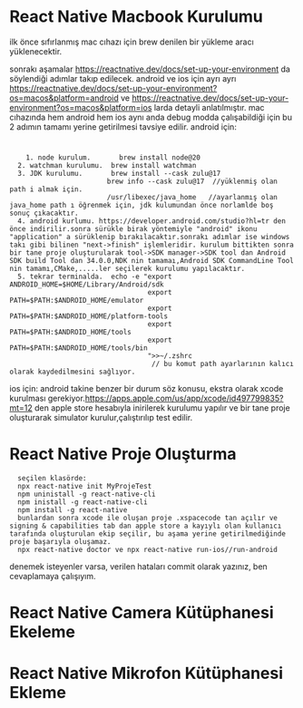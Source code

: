 # React Native Macbook Kurulumu
   ilk önce sıfırlanmış mac cıhazı için brew denilen bir yükleme aracı yüklenecektir.
   
   sonrakı aşamalar https://reactnative.dev/docs/set-up-your-environment da söylendiği adımlar takıp edilecek. android ve ios için ayrı ayrı https://reactnative.dev/docs/set-up-your-environment?os=macos&platform=android ve https://reactnative.dev/docs/set-up-your-environment?os=macos&platform=ios larda detayli anlatılmıştır. mac cıhazında hem android hem ios aynı anda debug modda çalışabildiği için bu 2 adımın tamamı yerine getirilmesi tavsiye edilir.
   android için: 
   #
   		1. node kurulum.       brew install node@20
      2. watchman kurulumu.  brew install watchman
      3. JDK kurulumu.       brew install --cask zulu@17 
                            brew info --cask zulu@17  //yüklenmiş olan path i almak için.
                            /usr/libexec/java_home   //ayarlanmış olan java_home path ı öğrenmek için, jdk kulumundan önce norlamlde boş sonuç çıkacaktır.
      4. android kurlumu. https://developer.android.com/studio?hl=tr den önce indirilir.sonra sürükle birak yöntemiyle "android" ikonu "application" a sürüklenip bırakılacaktır.sonrakı adımlar ise windows takı gibi bilinen "next->finish" işlemleridir. kurulum bittikten sonra bir tane proje oluşturularak tool->SDK manager->SDK tool dan Android SDK build Tool dan 34.0.0,NDK nin tamamaı,Android SDK CommandLine Tool nin tamamı,CMake,.....ler seçilerek kurulumu yapılacaktır.
      5. tekrar terminalda.  echo -e "export ANDROID_HOME=$HOME/Library/Android/sdk
                                      export PATH=$PATH:$ANDROID_HOME/emulator
                                      export PATH=$PATH:$ANDROID_HOME/platform-tools
                                      export PATH=$PATH:$ANDROID_HOME/tools
                                      export PATH=$PATH:$ANDROID_HOME/tools/bin
                                      ">>~/.zshrc
                                       // bu komut path ayarlarının kalıcı olarak kaydedilmesini sağlıyor.
                                       

   ios için:
      android takine benzer bir durum söz konusu, ekstra olarak xcode kurulması gerekiyor.https://apps.apple.com/us/app/xcode/id497799835?mt=12 den apple store hesabıyla inirilerek kurulumu yapılır ve bir tane proje oluşturarak simulator kurulur,çalıştırılıp test edilir.



# React Native Proje Oluşturma
      seçilen klasörde:
	  npx react-native init MyProjeTest
      npm uninistall -g react-native-cli
	  npm inistall -g react-native-cli
      npm install -g react-native
	  bunlardan sonra xcode ile oluşan proje .xspacecode tan açılır ve signing & capabilities tab dan apple store a kayıylı olan kullanıcı tarafında oluşturulan ekip seçilir, bu aşama yerine getirilmediğinde proje başarıyla oluşamaz. 
      npx react-native doctor ve npx react-native run-ios//run-android

   denemek isteyenler varsa, verilen hataları commit olarak yazınız, ben cevaplamaya çalışıyım.
	  
	  
# React Native Camera Kütüphanesi Ekeleme

# React Native Mikrofon Kütüphanesi Ekleme
